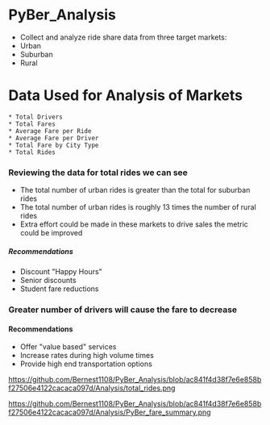 # PyBer_Analysis

* Collect and analyze ride share data from three target markets:
* Urban
* Suburban
* Rural


# Data Used for Analysis of Markets
    * Total Drivers
    * Total Fares
    * Average Fare per Ride
    * Average Fare per Driver
    * Total Fare by City Type
    * Total Rides
    
    
    
    
    
### Reviewing the data for total rides we can see
   * The total number of urban rides is greater than the total for suburban rides
   * The total number of urban rides is roughly 13 times the number of rural rides
   * Extra effort could be made in these markets to drive sales the metric could be improved



   
   ##### Recommendations

* Discount "Happy Hours"
* Senior discounts
* Student fare reductions








###  Greater number of drivers will cause the fare to decrease 



  #### Recommendations
  
* Offer "value based" services 
* Increase rates during high volume times
* Provide high end transportation options





https://github.com/Bernest1108/PyBer_Analysis/blob/ac841f4d38f7e6e858bf27506e4122cacaca097d/Analysis/total_rides.png










https://github.com/Bernest1108/PyBer_Analysis/blob/ac841f4d38f7e6e858bf27506e4122cacaca097d/Analysis/PyBer_fare_summary.png




